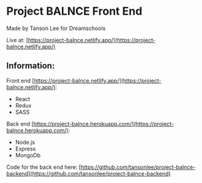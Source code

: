 # Project BALNCE Front End

Made by Tanson Lee for Dreamschools

Live at: [https://project-balnce.netlify.app/](https://project-balnce.netlify.app/)

## Information:

Front end [https://project-balnce.netlify.app/](https://project-balnce.netlify.app/):

-   React
-   Redux
-   SASS

Back end [https://project-balnce.herokuapp.com/](https://project-balnce.herokuapp.com/):

-   Node.js
-   Express
-   MongoDb

Code for the back end here: [https://github.com/tansonlee/project-balnce-backend](https://github.com/tansonlee/project-balnce-backend)
